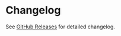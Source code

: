 # Changelog

See [GitHub Releases](https://github.com/shenxiangzhuang/bleuscore/releases) for detailed changelog.
